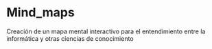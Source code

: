 # Mind_maps
Creación de un mapa mental interactivo para el entendimiento entre la informática y otras ciencias de conocimiento
